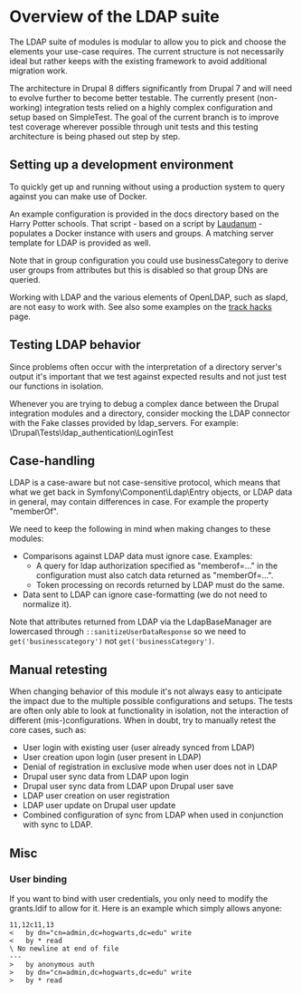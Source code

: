 # Overview of the LDAP suite

The LDAP suite of modules is modular to allow you to pick and choose the 
elements your use-case requires. The current structure is not necessarily ideal
but rather keeps with the existing framework to avoid additional migration work.

The architecture in Drupal 8 differs significantly from Drupal 7 and will need 
to evolve further to become better testable. The currently present (non-working)
integration tests relied on a highly complex configuration and setup based on
SimpleTest. The goal of the current branch is to improve test coverage wherever
possible through unit tests and this testing architecture is being phased out
step by step.

## Setting up a development environment

To quickly get up and running without using a production system to query against
you can make use of Docker. 

An example configuration is provided in the docs directory based on the Harry 
Potter schools. That script - based on a script by
[Laudanum](https://github.com/Laudanum) - populates a Docker instance with users
and groups. A matching server template for LDAP is provided as well.

Note that in group configuration you could use businessCategory to derive user 
groups from attributes but this is disabled so that group DNs are queried.

Working with LDAP and the various elements of OpenLDAP, such as slapd, are
not easy to work with. See also some examples on the
[track hacks](http://trac-hacks.org/wiki/LdapPluginTests) page.

## Testing LDAP behavior

Since problems often occur with the interpretation of a directory server's
output it's important that we test against expected results and not just
test our functions in isolation. 

Whenever you are trying to debug a complex dance between the Drupal integration
modules and a directory, consider mocking the LDAP connector with the Fake
classes provided by ldap_servers. For example: 
\Drupal\Tests\ldap_authentication\LoginTest

## Case-handling

LDAP is a case-aware but not case-sensitive protocol, which means that what
we get back in Symfony\Component\Ldap\Entry objects, or LDAP data in general,
may contain differences in case. For example the property "memberOf".

We need to keep the following in mind when making changes to these modules:
* Comparisons against LDAP data must ignore case. Examples: 
  * A query for ldap authorization specified as "memberof=..." in
the configuration must also catch data returned as "memberOf=...".
  * Token processing on records returned by LDAP must do the same.
* Data sent to LDAP can ignore case-formatting (we do not need to normalize it).

Note that attributes returned from LDAP via the LdapBaseManager are lowercased
through `::sanitizeUserDataResponse` so we need to
`get('businesscategory')` not `get('businessCategory')`.

## Manual retesting

When changing behavior of this module it's not always easy to anticipate the
impact due to the multiple possible configurations and setups. The tests
are often only able to look at functionality in isolation, not the interaction
of different (mis-)configurations. When in doubt, try to manually retest the
core cases, such as:

- User login with existing user (user already synced from LDAP)
- User creation upon login (user present in LDAP)
- Denial of registration in exclusive mode when user does not in LDAP
- Drupal user sync data from LDAP upon login
- Drupal user sync data from LDAP upon Drupal user save
- LDAP user creation on user registration
- LDAP user update on Drupal user update
- Combined configuration of sync from LDAP when used in conjunction with
  sync to LDAP.

## Misc

### User binding

If you want to bind with user credentials, you only need to modify the 
grants.ldif to allow for it. Here is an example which simply allows anyone:

```
11,12c11,13
<   by dn="cn=admin,dc=hogwarts,dc=edu" write
<   by * read
\ No newline at end of file
---
>   by anonymous auth
>   by dn="cn=admin,dc=hogwarts,dc=edu" write
>   by * read
```
